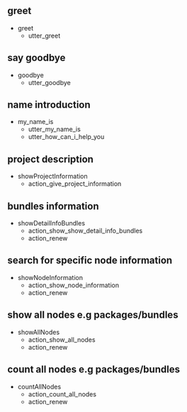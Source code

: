 ## greet
* greet
  - utter_greet


## say goodbye
* goodbye
  - utter_goodbye

## name introduction
* my_name_is
  - utter_my_name_is
  - utter_how_can_i_help_you

## project description
* showProjectInformation
  - action_give_project_information

## bundles information
* showDetailInfoBundles
  - action_show_show_detail_info_bundles
  - action_renew
  
## search for specific node information
* showNodeInformation
  - action_show_node_information
  - action_renew

## show all nodes e.g packages/bundles
* showAllNodes
  - action_show_all_nodes
  - action_renew

## count all nodes e.g packages/bundles
* countAllNodes
  - action_count_all_nodes
  - action_renew